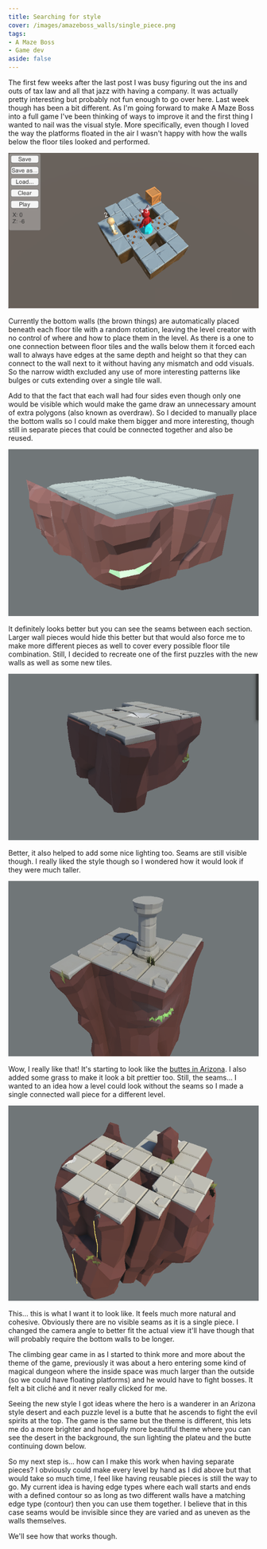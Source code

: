 ```yaml
---
title: Searching for style
cover: /images/amazeboss_walls/single_piece.png
tags:
- A Maze Boss
- Game dev
aside: false
---
```


The first few weeks after the last post I was busy figuring out the ins and outs of tax law and all that jazz with having a company. It was actually pretty interesting but probably not fun enough to go over here. Last week though has been a bit different. As I'm going forward to make A Maze Boss into a full game I've been thinking of ways to improve it and the first thing I wanted to nail was the visual style. More specifically, even though I loved the way the platforms floated in the air I wasn't happy with how the walls below the floor tiles looked and performed.

[![image](/images/AMazeBoss_release_2_editor.png)](/images/AMazeBoss_release_2_editor.png)

Currently the bottom walls (the brown things) are automatically placed beneath each floor tile with a random rotation, leaving the level creator with no control of where and how to place them in the level. As there is a one to one connection between floor tiles and the walls below them it forced each wall to always have edges at the same depth and height so that they can connect to the wall next to it without having any mismatch and odd visuals. So the narrow width excluded any use of more interesting patterns like bulges or cuts extending over a single tile wall.

Add to that the fact that each wall had four sides even though only one would be visible which would make the game draw an unnecessary amount of extra polygons (also known as overdraw). So I decided to manually place the bottom walls so I could make them bigger and more interesting, though still in separate pieces that could be connected together and also be reused.

[![image](/images/amazeboss_walls/testing.png)](/images/amazeboss_walls/testing.png)

It definitely looks better but you can see the seams between each section. Larger wall pieces would hide this better but that would also force me to make more different pieces as well to cover every possible floor tile combination. Still, I decided to recreate one of the first puzzles with the new walls as well as some new tiles.

[![image](/images/amazeboss_walls/continued_styling.png)](/images/amazeboss_walls/continued_styling.png)

Better, it also helped to add some nice lighting too. Seams are still visible though. I really liked the style though so I wondered how it would look if they were much taller.

[![image](/images/amazeboss_walls/taller_bottom.png)](/images/amazeboss_walls/taller_bottom.png)

Wow, I really like that! It's starting to look like the [buttes in Arizona](https://en.wikipedia.org/wiki/Butte#/media/File:Monument_Valley,_late_afternoon.jpg). I also added some grass to make it look a bit prettier too. Still, the seams... I wanted to an idea how a level could look without the seams so I made a single connected wall piece for a different level.

[![image](/images/amazeboss_walls/single_piece.png)](/images/amazeboss_walls/single_piece.png)

This... this is what I want it to look like. It feels much more natural and cohesive. Obviously there are no visible seams as it is a single piece. I changed the camera angle to better fit the actual view it'll have though that will probably require the bottom walls to be longer.

The climbing gear came in as I started to think more and more about the theme of the game, previously it was about a hero entering some kind of magical dungeon where the inside space was much larger than the outside (so we could have floating platforms) and he would have to fight bosses. It felt a bit cliché and it never really clicked for me.

Seeing the new style I got ideas where the hero is a wanderer in an Arizona style desert and each puzzle level is a butte that he ascends to fight the evil spirits at the top. The game is the same but the theme is different, this lets me do a more brighter and hopefully more beautiful theme where you can see the desert in the background, the sun lighting the plateu and the butte continuing down below.

So my next step is... how can I make this work when having separate pieces? I obviously could make every level by hand as I did above but that would take so much time, I feel like having reusable pieces is still the way to go. My current idea is having edge types where each wall starts and ends with a defined contour so as long as two different walls have a matching edge type (contour) then you can use them together. I believe that in this case seams would be invisible since they are varied and as uneven as the walls themselves.

We'll see how that works though.